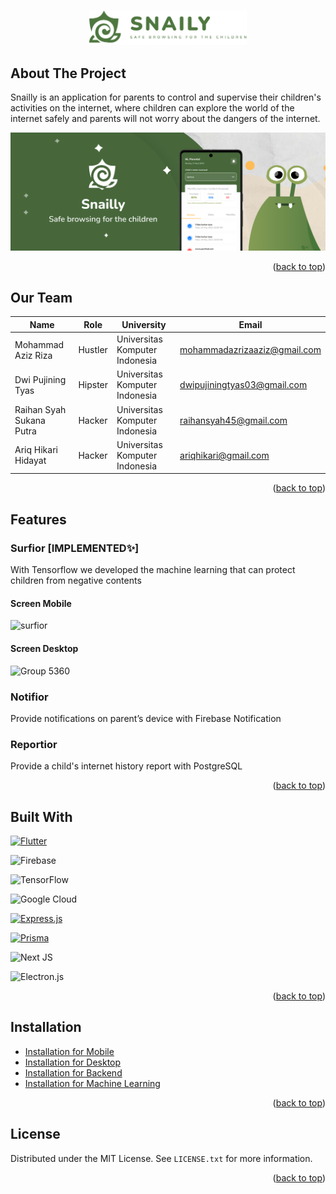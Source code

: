 <a  name="readme-top"></a>

<!-- PROJECT LOGO -->

<br />

<div  align="center">
  <img  src="/images/logo.png"  alt="Logo"  width="50%">
</div>

<!-- About The Project -->

## About The Project

<p>

Snailly is an application for parents to control and supervise their children's activities on the internet, where children can explore the world of the internet safely and parents will not worry about the dangers of the internet.
</p>

[![Snailly Screen Shot][snailly-screenshot]](<[https://github.com/barudak-well/setiket](https://github.com/snailly-hackfest)>)

<p  align="right">(<a  href="#readme-top">back to top</a>)</p>

<!-- Our Team -->

## Our Team

| Name                     | Role    | University                      | Email                        |
| ------------------------ | ------- | ------------------------------- | ---------------------------- |
| Mohammad Aziz Riza       | Hustler | Universitas Komputer Indonesia | mohammadazrizaaziz@gmail.com  |
| Dwi Pujining Tyas        | Hipster | Universitas Komputer Indonesia | dwipujiningtyas03@gmail.com   |
| Raihan Syah Sukana Putra | Hacker  | Universitas Komputer Indonesia | raihansyah45@gmail.com        |
| Ariq Hikari Hidayat      | Hacker  | Universitas Komputer Indonesia | ariqhikari@gmail.com          |

<p  align="right">(<a  href="#readme-top">back to top</a>)</p>

<!-- FEATURES -->

## Features

### Surfior [IMPLEMENTED✨]
With Tensorflow we developed the machine learning that can protect children from negative contents

#### Screen Mobile
![surfior](https://github.com/snailly-hackfest/.github/assets/59524975/f274d11d-a3f9-4b20-b5a1-d318a7377cda)

#### Screen Desktop

![Group 5360](https://github.com/snailly-hackfest/.github/assets/66149479/9c628eb4-d6ba-4bf1-b302-ada63f1a566c)

### Notifior
Provide notifications on parent’s device with Firebase Notification

### Reportior
Provide a child's internet history report with PostgreSQL

<p  align="right">(<a  href="#readme-top">back to top</a>)</p>

## Built With

[![Flutter][Flutter.dev]][Flutter-url]

![Firebase](https://img.shields.io/badge/Firebase-039BE5?style=for-the-badge&logo=Firebase&logoColor=white)

![TensorFlow](https://img.shields.io/badge/TensorFlow-%23FF6F00.svg?style=for-the-badge&logo=TensorFlow&logoColor=white)

![Google Cloud](https://img.shields.io/badge/GoogleCloud-%234285F4.svg?style=for-the-badge&logo=google-cloud&logoColor=white)

[![Express.js][Express-badge]][Express-url]

[![Prisma][Prisma-badge]][Prisma-url]

![Next JS](https://img.shields.io/badge/Next-black?style=for-the-badge&logo=next.js&logoColor=white)

![Electron.js](https://img.shields.io/badge/Electron-191970?style=for-the-badge&logo=Electron&logoColor=white)

<p  align="right">(<a  href="#readme-top">back to top</a>)</p>

<!-- GETTING STARTED -->

## Installation

- <a  href="https://github.com/snailly-hackfest/snailly-mobile">Installation for Mobile</a>
- <a  href="https://github.com/snailly-hackfest/snailly-desktop">Installation for Desktop</a>
- <a  href="https://github.com/snailly-hackfest/snailly-backend">Installation for Backend</a>
- <a  href="https://github.com/snailly-hackfest/snailly-machine-learning">Installation for Machine Learning</a>

<p  align="right">(<a  href="#readme-top">back to top</a>)</p>

<!-- LICENSE -->

## License

Distributed under the MIT License. See `LICENSE.txt` for more information.

<p  align="right">(<a  href="#readme-top">back to top</a>)</p>

<!-- MARKDOWN LINKS & IMAGES -->

<!-- https://www.markdownguide.org/basic-syntax/#reference-style-links -->

[license-shield]: https://img.shields.io/github/license/othneildrew/Best-README-Template.svg?style=for-the-badge
[license-url]: https://github.com/barudak-well/setiket/blob/main/LICENSE.txt
[snailly-screenshot]: /images/banner.png
[Flutter.dev]: https://img.shields.io/badge/Flutter-20232A?style=for-the-badge&logo=flutter&logoColor=61DAFB
[Flutter-url]: https://flutter.dev/
[Express-badge]: https://img.shields.io/badge/Express.js-20232A?style=for-the-badge&logo=express&logoColor=5CA74B
[Express-url]: https://expressjs.com/
[Prisma-badge]: https://img.shields.io/badge/Prisma-20232A?style=for-the-badge&logo=prisma&logoColor=ffffff
[Prisma-url]: https://www.prisma.io/
